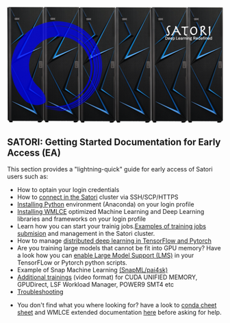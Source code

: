 ![Satori](images/Satori6.png)

## SATORI: Getting Started Documentation for Early Access (EA)
This section provides a "lightning-quick" guide for early access of Satori users such as:
- How to optain your login credentials
- How to [connect in the Satori](satori-ssh.md) cluster via SSH/SCP/HTTPS
- [Installing Python](https://github.com/mit-satori/getting-started/blob/master/satori-ai-frameworks.rst) environment (Anaconda) on your login profile
- [Installing WMLCE](https://github.com/mit-satori/getting-started/blob/master/satori-ai-frameworks.rst) optimized Machine Learning and Deep Learning libraries and frameworks  on your login profile
- Learn how you can start your trainig jobs.[Examples of training jobs submision](https://github.com/mit-satori/getting-started/blob/master/satori-workload-manager.md) and management in the Satori cluster. 
- How to manage [distributed deep learning in TensorFlow and Pytorch](https://github.com/mit-satori/getting-started/blob/master/satori-distributed-deeplearning.md)
- Are you training large models that cannot be fit into GPU memory? Have a look how you can [enable Large Model Support (LMS)](https://github.com/mit-satori/getting-started/blob/master/satori-large-model-support.md) in your TensorFLow or Pytorch python scripts.
- Example of Snap Machine Learning [(SnapML/pai4sk)](https://github.com/IBM/powerai/tree/master/examples/SnapML)
- [Additional trainings](https://github.com/mit-satori/getting-started/blob/master/satori-training.md) (video format) for CUDA UNIFIED MEMORY, GPUDirect, LSF Workload Manager, POWER9 SMT4 etc
- [Troubleshooting](satori-troubleshooting.md)

+ You don't find what you where looking for? have a look to [conda cheet sheet](https://github.com/mit-satori/getting-started/blob/master/satori-conda-cheatsheet.pdf) and WMLCE extended documentation [here](https://www.ibm.com/support/knowledgecenter/SS5SF7_1.6.2/navigation/wmlce_getstarted.html) before asking for help.
